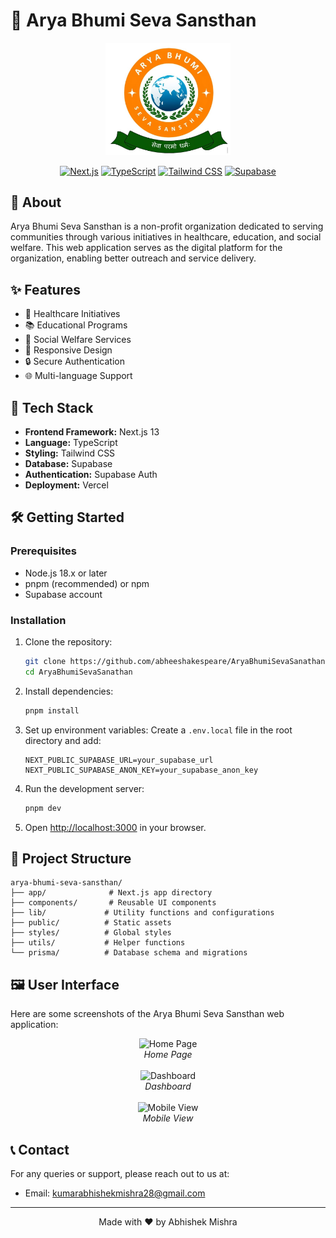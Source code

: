 # 🌟 Arya Bhumi Seva Sansthan

<div align="center">
  <img src="public/logo.jpg" alt="Arya Bhumi Seva Sansthan Logo" width="200"/>
  
  [![Next.js](https://img.shields.io/badge/Next.js-13.0-black?style=for-the-badge&logo=next.js)](https://nextjs.org/)
  [![TypeScript](https://img.shields.io/badge/TypeScript-5.0-blue?style=for-the-badge&logo=typescript)](https://www.typescriptlang.org/)
  [![Tailwind CSS](https://img.shields.io/badge/Tailwind_CSS-3.0-38B2AC?style=for-the-badge&logo=tailwind-css)](https://tailwindcss.com/)
  [![Supabase](https://img.shields.io/badge/Supabase-2.0-3ECF8E?style=for-the-badge&logo=supabase)](https://supabase.com/)
</div>

## 📝 About

Arya Bhumi Seva Sansthan is a non-profit organization dedicated to serving communities through various initiatives in healthcare, education, and social welfare. This web application serves as the digital platform for the organization, enabling better outreach and service delivery.

## ✨ Features

- 🏥 Healthcare Initiatives
- 📚 Educational Programs
- 🤝 Social Welfare Services
- 📱 Responsive Design
- 🔒 Secure Authentication
- 🌐 Multi-language Support

## 🚀 Tech Stack

- **Frontend Framework:** Next.js 13
- **Language:** TypeScript
- **Styling:** Tailwind CSS
- **Database:** Supabase
- **Authentication:** Supabase Auth
- **Deployment:** Vercel

## 🛠️ Getting Started

### Prerequisites

- Node.js 18.x or later
- pnpm (recommended) or npm
- Supabase account

### Installation

1. Clone the repository:
   ```bash
   git clone https://github.com/abheeshakespeare/AryaBhumiSevaSanathan.git
   cd AryaBhumiSevaSanathan
   ```

2. Install dependencies:
   ```bash
   pnpm install
   ```

3. Set up environment variables:
   Create a `.env.local` file in the root directory and add:
   ```
   NEXT_PUBLIC_SUPABASE_URL=your_supabase_url
   NEXT_PUBLIC_SUPABASE_ANON_KEY=your_supabase_anon_key
   ```

4. Run the development server:
   ```bash
   pnpm dev
   ```

5. Open [http://localhost:3000](http://localhost:3000) in your browser.

## 📁 Project Structure

```
arya-bhumi-seva-sansthan/
├── app/              # Next.js app directory
├── components/       # Reusable UI components
├── lib/             # Utility functions and configurations
├── public/          # Static assets
├── styles/          # Global styles
├── utils/           # Helper functions
└── prisma/          # Database schema and migrations
```

## 🖼️ User Interface

Here are some screenshots of the Arya Bhumi Seva Sansthan web application:

<div align="center">
  <img src="public/screenshots/home.png" alt="Home Page" width="600"/>
  <br/>
  <em>Home Page</em>
  <br/><br/>
  <img src="public/screenshots/dashboard.png" alt="Dashboard" width="600"/>
  <br/>
  <em>Dashboard</em>
  <br/><br/>
  <img src="public/screenshots/mobile-view.png" alt="Mobile View" width="300"/>
  <br/>
  <em>Mobile View</em>
</div>


## 📞 Contact

For any queries or support, please reach out to us at:
- Email: [kumarabhishekmishra28@gmail.com](mailto:kumarabhishekmishra28@gmail.com)


---

<div align="center">
  Made with ❤️ by Abhishek Mishra
</div> 
